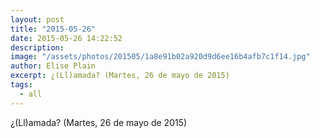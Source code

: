 ```yaml
---
layout: post
title: "2015-05-26"
date: 2015-05-26 14:22:52
description: 
image: "/assets/photos/201505/1a8e91b02a920d9d6ee16b4afb7c1f14.jpg"
author: Elise Plain
excerpt: ¿(Ll)amada? (Martes, 26 de mayo de 2015)
tags: 
  - all
---
```


¿(Ll)amada? (Martes, 26 de mayo de 2015)
<p></p>
